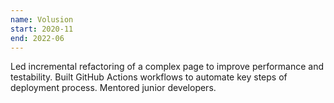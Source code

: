 ```yaml
---
name: Volusion
start: 2020-11
end: 2022-06
---
```


Led incremental refactoring of a complex page to improve performance and testability. Built GitHub Actions workflows to automate key steps of deployment process. Mentored junior developers.
